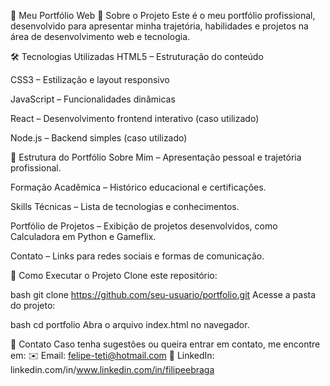 📁 Meu Portfólio Web
🎯 Sobre o Projeto
Este é o meu portfólio profissional, desenvolvido para apresentar minha trajetória, habilidades e projetos na área de desenvolvimento web e tecnologia.

🛠️ Tecnologias Utilizadas
HTML5 – Estruturação do conteúdo

CSS3 – Estilização e layout responsivo

JavaScript – Funcionalidades dinâmicas

React – Desenvolvimento frontend interativo (caso utilizado)

Node.js – Backend simples (caso utilizado)

🎨 Estrutura do Portfólio
Sobre Mim – Apresentação pessoal e trajetória profissional.

Formação Acadêmica – Histórico educacional e certificações.

Skills Técnicas – Lista de tecnologias e conhecimentos.

Portfólio de Projetos – Exibição de projetos desenvolvidos, como Calculadora em Python e Gameflix.

Contato – Links para redes sociais e formas de comunicação.

🚀 Como Executar o Projeto
Clone este repositório:

bash
git clone https://github.com/seu-usuario/portfolio.git
Acesse a pasta do projeto:

bash
cd portfolio
Abra o arquivo index.html no navegador.

📩 Contato
Caso tenha sugestões ou queira entrar em contato, me encontre em: ✉️ Email: felipe-teti@hotmail.com 💼 LinkedIn: linkedin.com/in/www.linkedin.com/in/filipeebraga
